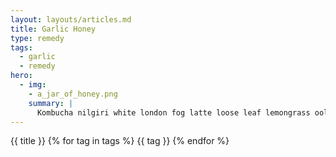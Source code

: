 ```yaml
---
layout: layouts/articles.md
title: Garlic Honey
type: remedy
tags: 
  - garlic
  - remedy
hero:
  - img: 
    - a_jar_of_honey.png
    summary: |
      Kombucha nilgiri white london fog latte loose leaf lemongrass oolong tea gyokuro tea time rooibos focus boba. London fog nilgiri sencha hojicha infusion green oolong lapsang souchong mint tea kettle. Antioxidant bamboo whisk tisane boba nilgiri 
---
```

{{ title }}
{% for tag in tags %}
  {{ tag }}
{% endfor %}